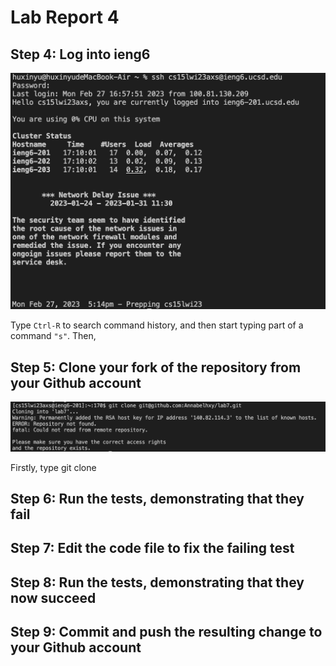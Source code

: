 # Lab Report 4
## Step 4: Log into ieng6
![Image](step_4.png)

Type `Ctrl-R` to search command history, and then start typing part of a command `"s"`. Then, 


## Step 5: Clone your fork of the repository from your Github account
![Image](step_5.png)

Firstly, type git clone 

## Step 6: Run the tests, demonstrating that they fail

## Step 7: Edit the code file to fix the failing test

## Step 8: Run the tests, demonstrating that they now succeed

## Step 9: Commit and push the resulting change to your Github account
